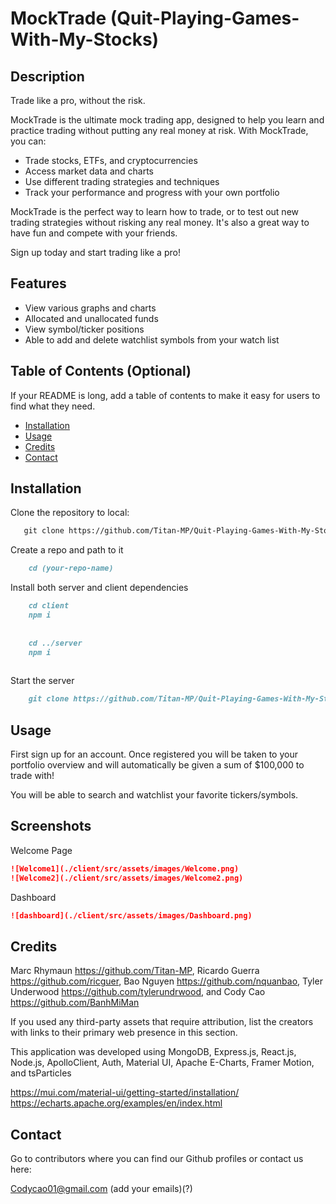 #  MockTrade   (Quit-Playing-Games-With-My-Stocks)

## Description

Trade like a pro, without the risk.

MockTrade is the ultimate mock trading app, designed to help you learn and practice trading without putting any real money at risk. With MockTrade, you can:

- Trade stocks, ETFs, and cryptocurrencies
- Access market data and charts
- Use different trading strategies and techniques
- Track your performance and progress with your own portfolio

MockTrade is the perfect way to learn how to trade, or to test out new trading strategies without risking any real money. It's also a great way to have fun and compete with your friends.

Sign up today and start trading like a pro!

## Features
- View various graphs and charts 
- Allocated and unallocated funds
- View symbol/ticker positions
- Able to add and delete watchlist symbols from your watch list


## Table of Contents (Optional)

If your README is long, add a table of contents to make it easy for users to find what they need.

- [Installation](#installation)
- [Usage](#usage)
- [Credits](#credits)
- [Contact](#contact)

## Installation
Clone the repository to local:
 ```md
    git clone https://github.com/Titan-MP/Quit-Playing-Games-With-My-Stocks.git
```
Create a repo and path to it
```md
    cd (your-repo-name)
```

Install both server and client dependencies
```md
    cd client
    npm i
    
    
    cd ../server
    npm i
    
```

Start the server
```md
    git clone https://github.com/Titan-MP/Quit-Playing-Games-With-My-Stocks.git
```
## Usage

First sign up for an account. Once registered you will be taken to your portfolio overview and will automatically be given a sum of $100,000 to trade with!

You will be able to search and watchlist your favorite tickers/symbols.


## Screenshots

   Welcome Page
    
   ```md 
![Welcome1](./client/src/assets/images/Welcome.png)
![Welcome2](./client/src/assets/images/Welcome2.png)
```

   Dashboard
    
   ```md 
![dashboard](./client/src/assets/images/Dashboard.png)
```

## Credits

Marc Rhymaun https://github.com/Titan-MP, Ricardo Guerra https://github.com/ricguer, Bao Nguyen https://github.com/nquanbao, Tyler Underwood https://github.com/tylerundrwood, and Cody Cao https://github.com/BanhMiMan

If you used any third-party assets that require attribution, list the creators with links to their primary web presence in this section.


This application was developed using MongoDB, Express.js, React.js, Node.js, ApolloClient, Auth, Material UI, Apache E-Charts, Framer Motion, and tsParticles


https://mui.com/material-ui/getting-started/installation/
https://echarts.apache.org/examples/en/index.html

## Contact
Go to contributors where you can find our Github profiles or contact us here:

Codycao01@gmail.com
(add your emails)(?)
